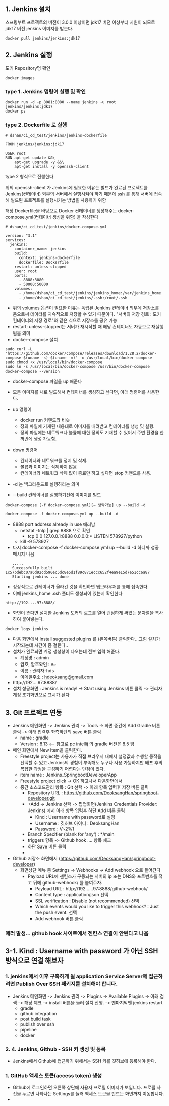 ## 1. Jenkins 설치
스프링부트 프로젝트의 버전이 3.0.0 이상이면 jdk17 버전 이상부터 지원이 되므로 jdk17 버전 jenkins 이미지를 받는다.
```
docker pull jenkins/jenkins:jdk17
```
## 2. Jenkins 실행
도커 Repository명 확인
```
docker images
```
### type 1. Jenkins 명령어 실행 및 확인
```
docker run -d -p 8081:8080 --name jenkins -u root jenkins/jenkins:jdk17
docker ps
```
### type 2. Dockerfile 로 실헹
```
# dshan/ci_cd_test/jenkins/jenkins-dockerfile

FROM jenkins/jenkins:jdk17

USER root
RUN apt-get update &&\
    apt-get upgrade -y &&\
    apt-get install -y openssh-client
```
type 2 형식으로 진행한다 

위의 openssh-client 가 Jenkins에 필요한 이유는 빌드가 완료된 프로젝트를 Jenkins(컨테이너) 외부의 서버에서 실행시켜야 하기 때문에 
ssh 를 통해 서버에 접속해 빌드된 프로젝트를 실행시키는 방법을 사용하기 위함

해당 Dockerfile을 바탕으로 Docker 컨테이너를 생성해주는 docker-compose.yml(컨테이너 생성을 위함) 을 작성한다
```
# dshan/ci_cd_test/jenkins/docker-compose.yml

version: "3.1"
services:
  jenkins:
    container_name: jenkins
    build:
      context: jenkins-dockerfile
      dockerfile: Dockerfile
    restart: unless-stopped
    user: root
    ports:
      - 8888:8080
      - 50000:50000
    volumes:
      - /home/dshan/ci_cd_test/jenkins/jenkins_home:/var/jenkins_home
      - /home/dshan/ci_cd_test/jenkins/.ssh:/root/.ssh

```
* 위의 volumes 옵션이 필요한 이유는 독립된 Jenkins 컨테이너 외부에 저장소를 둠으로써 데이터를 지속적으로 저장할 수 있기 때문이다.
"서버의 저장 경로  : 도커 컨테이너의 저장 경로"와 같은 식으로 저장소를 공유 가능
* restart: unless-stopped는 서버가 재시작할 때 해당 컨테이너도 자동으로 재실행됨을 의미
* docker-compose 설치
```
sudo curl -L "https://github.com/docker/compose/releases/download/1.28.2/docker-compose-$(uname -s)-$(uname -m)" -o /usr/local/bin/docker-compose
sudo chmod +x /usr/local/bin/docker-compose
sudo ln -s /usr/local/bin/docker-compose /usr/bin/docker-compose
docker-compose --version
```
  
* docker-compose 파일을 up 해준다
* 모든 이미지를 새로 빌드해서 컨테이너를 생성하고 싶다면, 아래 명령어를 사용한다.
* up 명령어
  * docker run 커맨드와 비슷
  * 정의 파일에 기재된 내용대로 이미지를 내려받고 컨테이너를 생성 및 실행.
  * 정의 파일에는 네트워크나 볼륨에 대한 정의도 기재할 수 있어서 주변 환경을 한꺼번에 생성 가능함.
* down 명령어
  * 컨테이너와 네트워크를 정지 및 삭제.
  * 볼륨과 이미지는 삭제하지 않음
  * 컨테이너와 네트워크 삭제 없이 종료만 하고 싶다면 stop 커맨드를 사용.

* -d 는 백그라운드로 실행하라는 의미
* --build 컨테이너를 실행하기전에 이미지를 빌드

```
docker-compose [-f docker-compose.yml][→ 생략가능] up --build -d
``` 
```
docker-compose -f docker-compose.yml up --build -d
```
* 8888 port address already in use 에러남
  * netstat -tnlp | grep 8888  으로 확인
    * tcp        0      0 127.0.0.1:8888          0.0.0.0:*               LISTEN      578927/python
  * kill -9 578927
* 다시 docker-compose -f docker-compose.yml up --build -d 하니까 성공 메시지 나옴
```
   .....
   Successfully built 1c57bdebc07a6d92cd590ec5dc8e5d1f89c871eccc652f4ea9e15d7e51cc6a87
   Starting jenkins ... done
```

* 정상적으로 컨테이너가 올라간 것을 확인하면 웹브라우저를 통해 접속한다.
* 이때 jenkins_home .ssh 폴더도 생성되어 있는지 확인한다
```
http://192....97:8888/
```
* 화면이 뜬다면 설치한 Jenkins 도커의 로그를 열어 랜덤하게 써있는 문자열을 복사하여 붙여넣는다.
```
docker logs jenkins
```
* 다음 화면에서 Install suggested plugins 를 (왼쪽버튼) 클릭한다...그럼 설치가 시작되는데 시간이 좀 걸린다..
* 설치가 완료되면 계정 생성창이 나오는데 전부 입력 해준다.
   * 계정명 : admin
   * 암호, 암호확인 : v~
   * 이름 : 관리자-hds
   * 이메일주소 : hdeoksang@gmail.com
* http://192....97:8888/
* 설치 성공화면 : Jenkins is ready! -> Start using Jenkins 버튼 클릭 -> 관리자계정 초기화면으로 표시가 된다
 
## 3. Git 프로젝트 연동
* Jenkins 메인화면 -> Jenkins 관리 -> Tools -> 화면 중간에 Add Gradle 버튼 클릭 -> 아래 입력후 좌측하단의 save 버튼 클릭
  * name : gradle
  * Version : 8.13  <-- 참고로 pc intellij 의 gradle 버전은 8.5 임
* 메인 화면에서 New Item을 클릭한다.  
  * Freestyle project는 사용자가 직접 브라우저 내에서 설정값과 수행할 동작을 선택할 수 있고 Jenkins의 경험이 부족해도 누구나 사용 가능하지만 배포 후의 복잡한 과정을 구성하기 어렵다는 단점이 있다.
  * item name : Jenkins_SpringbootDeveloperApp
  * Freestyle project click -> OK 하고나서 다음화면에서
  * 중간 소스코드관리 항목 : Git 선택 -> 아래 항목 입력후 저장 버튼 클릭 
    * Repository URL : https://github.com/DeoksangHan/springboot-developer.git
    * +Add -> Jenkins 선택 -> 팝업화면(Jenkins Credentials Provider: Jenkins)  에서 아래 항목 입력후 하단 Add 버튼 클릭 
      * Kind : Username with password로 설정
      * Username : 깃허브 아이디 : DeoksangHan
      * Password : V~2%1
    * Branch Specifier (blank for 'any') : */main
    * triggers 항목 -> Github hook .... 항목 체크
    * 하단 Save 버튼 클릭
    * 
* Github 저장소 화면에서 (https://github.com/DeoksangHan/springboot-developer)
  * 화면상단 메뉴 중 Settings -> Webhooks -> Add webhook 으로 들어간다
    * Payload URL에 젠킨스가 구동되는 서버의 ip 또는 DNS와 포트번호를 적고 뒤에 github-webhook/ 를 붙여주자.
      *  Payload URL : http://192......97:8888/github-webhook/
      *  Content type : application/json 선택
      *  SSL verification : Disable (not recommended) 선택
      *  Which events would you like to trigger this webhook? : Just the push event. 선택
      *  Add webhook 버튼 클릭
      
### 에러 발생... github hook 사이트에서 젠킨스 연결이 안된다고 나옴
## 3-1. Kind : Username with password 가 아닌 SSH 방식으로 연결 해보자
### 1. jenkins에서 이후 구축하게 될 application Service Server에 접근하려면 Publish Over SSH 패키지를 설치해야 합니다.
* Jenkins 메인화면 -> Jenkins 관리 -> Plugins -> Available Plugins -> 아래 검색 -> 해당 체크 -> install 버튼을 눌러 설치 진행. -> 맨마지막엔 jenkins restart
  * gradle
  * github integration
  * post build task
  * publish over ssh
  * pipeline
  * docker




### 2. 4. Jenkins, Github - SSH 키 생성 및 등록
* Jenkins에서 Github에 접근하기 위해서는 SSH 키를 깃허브에 등록해야 한다.




### 1. GitHub 액세스 토큰(access token) 생성
* Github에 로그인하면 오른쪽 상단에 사용자 프로필 이미지가 보입니다. 프로필 사진을 누르면 나타나는 Settings를 눌러 액세스 토큰을 만드는 화면까지 이동합니다.
* 
